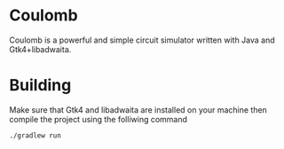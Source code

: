 # Coulomb
Coulomb is a powerful and simple circuit simulator written with Java and Gtk4+libadwaita. 

# Building
Make sure that Gtk4 and libadwaita are installed on your machine then compile the project using the folliwing command
```
./gradlew run
```
